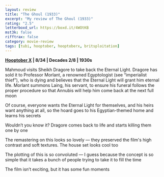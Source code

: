 ```yaml
---
layout: review
title: "The Ghoul (1933)"
excerpt: "My review of The Ghoul (1933)"
rating: "2.5"
letterboxd_url: https://boxd.it/4WOtKB
mst3k: false
rifftrax: false
category: movie-review
tags: [tubi, hooptober, hooptoberx, britsploitation]
---
```


<b><a href="https://boxd.it/pmi12" target="_blank" rel="noopener">Hooptober X</a> | 8/34 | Decades 2/8 | 1930s</b>

Mahmoud visits Sheikh Dragore to take back the Eternal Light. Dragore has sold it to Professor Morlant, a renowned Egyptologist (see “imperialist thief”), who is dying and believes that the Eternal Light will grant him eternal life. Morlant summons Laing, his servant, to ensure his funeral follows the proper procedure so that Annubis will help him come back at the next full moon

Of course, everyone wants the Eternal Light for themselves, and his heirs want anything at all, so the hoard goes to his Egyptian-themed home and learns his secrets

Wouldn’t you know it? Dragore comes back to life and starts killing them one by one

The remastering on this looks so lovely — they preserved the film's high contrast and soft textures. The house set looks cool too

The plotting of this is so convoluted — I guess because the concept is so simple that it takes a bunch of people trying to take it to fill the time

The film isn’t exciting, but it has some fun moments
